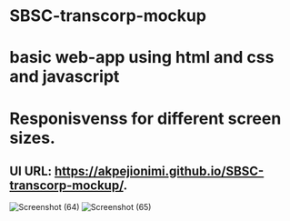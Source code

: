 # SBSC-transcorp-mockup
# basic web-app using html and css and javascript
# Responisvenss for different screen sizes.
## UI URL: https://akpejionimi.github.io/SBSC-transcorp-mockup/.

![Screenshot (64)](https://user-images.githubusercontent.com/46995138/56081419-0bf58d00-5e05-11e9-8c2b-093be659e50d.png)
![Screenshot (65)](https://user-images.githubusercontent.com/46995138/56081420-0c8e2380-5e05-11e9-9737-196bc5c024e0.png)
